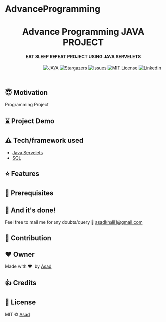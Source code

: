# AdvanceProgramming

<h1 align="center">Advance Programming JAVA PROJECT</h1>



<div align= "center">
  <h4>EAT SLEEP REPEAT PROJECT USING JAVA SERVELETS</h4>
</div>

&nbsp;&nbsp;&nbsp;&nbsp;&nbsp;&nbsp;&nbsp;&nbsp;&nbsp;&nbsp;&nbsp;&nbsp;&nbsp;&nbsp;&nbsp;&nbsp;&nbsp;&nbsp;&nbsp;&nbsp;&nbsp;&nbsp;&nbsp;&nbsp;&nbsp;&nbsp;&nbsp;&nbsp;&nbsp;&nbsp;
![JAVA](https://img.shields.io/badge/Java-ED8B00.svg)
[![Stargazers](https://img.shields.io/github/stars/AsadKhalil/FaceMaskDetection.svg?logo=github)](https://github.com/AsadKhalil/FaceMaskDetection/stargazers)
[![Issues](https://img.shields.io/github/issues/AsadKhalil/FaceMaskDetection.svg?logo=github)](https://github.com/AsadKhalil/FaceMaskDetection/Face-Mask-Detection/issues)
[![MIT License](https://img.shields.io/github/license/AsadKhalil/FaceMaskDetection.svg?style=flat-square)](https://github.com/AsadKhalil/FaceMaskDetection/Face-Mask-Detection/blob/master/LICENSE)
[![LinkedIn](https://img.shields.io/badge/-LinkedIn-black.svg?style=flat-square&logo=linkedin&colorB=555)](https://www.linkedin.com/in/muhammad-asad10/)


&nbsp;&nbsp;&nbsp;&nbsp;&nbsp;&nbsp;&nbsp;&nbsp;&nbsp;&nbsp;&nbsp;&nbsp;&nbsp;&nbsp;&nbsp;&nbsp;&nbsp;&nbsp;&nbsp;&nbsp;&nbsp;&nbsp;&nbsp;&nbsp;&nbsp;&nbsp;&nbsp;&nbsp;&nbsp;&nbsp;&nbsp;&nbsp;&nbsp;&nbsp;&nbsp;



## :innocent: Motivation
Programming Project
 
## :hourglass: Project Demo
<!-- :movie_camera: [YouTube Demo Link]
:computer: [Dev Link] -->




## :warning: Tech/framework used

- [Java Servelets](https://docs.oracle.com/javaee/5/tutorial/doc/bnafe.html)
- [SQL](https://www.mysql.com/)


## :star: Features

## :key: Prerequisites


## :clap: And it's done!
Feel free to mail me for any doubts/query 
:email: asadkhalil1@gmail.com

## :handshake: Contribution

## :heart: Owner
Made with :heart:&nbsp;  by [Asad](https://github.com/AsadKhalil)

## :+1: Credits

## :eyes: License
MIT © [Asad]()
